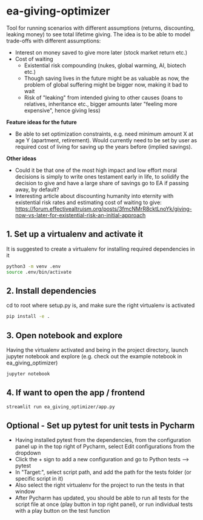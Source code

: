 # ea-giving-optimizer
Tool for running scenarios with different assumptions (returns, discounting, leaking money) to see total lifetime giving.
The idea is to be able to model trade-offs with different assumptions:
- Interest on money saved to give more later (stock market return etc.)
- Cost of waiting
  - Existential risk compounding (nukes, global warming, AI, biotech etc.)
  - Though saving lives in the future might be as valuable as now, the problem of global suffering might be bigger now, making it bad to wait
  - Risk of "leaking" from intended giving to other causes (loans to relatives, inheritance etc., bigger amounts later "feeling more expensive", hence giving less)

<b>Feature ideas for the future</b><br>
 - Be able to set optimization constraints, e.g. need minimum amount X at age Y (apartment, retirement). Would currently need to be set by user as required cost of living for saving up the years before (implied savings).

<b>Other ideas</b><br>
- Could it be that one of the most high impact and low effort moral decisions is simply to write ones testament early in life, to solidify the decision to give and have a large share of savings go to EA if passing away, by default?
- Interesting article about discounting humanity into eternity with existential risk rates and estimating cost of waiting to give: https://forum.effectivealtruism.org/posts/3fmcNMrR8cktLnoYk/giving-now-vs-later-for-existential-risk-an-initial-approach


## 1. Set up a virtualenv and activate it
It is suggested to create a virtualenv for installing required dependencies in it

```bash
python3 -m venv .env 
source .env/bin/activate
```

## 2. Install dependencies
cd to root where setup.py is, and make sure the right virtualenv is activated
```bash
pip install -e .
```

## 3. Open notebook and explore
Having the virtualenv activated and being in the project directory, launch jupyter notebook and explore (e.g. check out the example notebook in ea_giving_optimizer)
```bash
jupyter notebook
```

## 4. If want to open the app / frontend
```bash
streamlit run ea_giving_optimizer/app.py
```

## Optional - Set up pytest for unit tests in Pycharm
- Having installed pytest from the dependencies, from the configuration panel up in the top right of Pycharm, select Edit configurations from the dropdown
- Click the + sign to add a new configuration and go to Python tests --> pytest
- In "Target:", select script path, and add the path for the tests folder (or specific script in it)
- Also select the right virtualenv for the project to run the tests in that window
- After Pycharm has updated, you should be able to run all tests for the script file at once (play button in top right panel), or run individual tests with a play button on the test function
